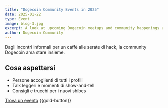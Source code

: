 ```yaml
---
title: "Dogecoin Community Events in 2025"
date: 2025-01-22
type: Event
image: blog-3.jpg
excerpt: A look at upcoming Dogecoin meetups and community happenings around the world.
author: Dogecoin Community
---
```


Dagli incontri informali per un caffè alle serate di hack, la community Dogecoin ama stare insieme.

## Cosa aspettarsi

- Persone accoglienti di tutti i profili
- Talk leggeri e momenti di show-and-tell
- Consigli e trucchi per i nuovi shibes

[Trova un evento](https://community.dogecoin.com) {{gold-button}}


